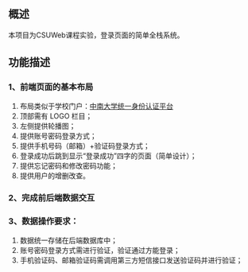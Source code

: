 ## 概述

本项目为CSUWeb课程实验，登录页面的简单全栈系统。

## 功能描述

### 1、前端页面的基本布局

1. 布局类似于学校门户：[中南大学统一身份认证平台](http://my.csu.edu.cn/login/index.jsp) 
2. 顶部需有 LOGO 栏目；
3. 左侧提供轮播图；
4. 提供账号密码登录方式；
5. 提供手机号码（邮箱）+验证码登录方式；
6. 登录成功后跳到显示“登录成功”四字的页面（简单设计）；
7. 提供忘记密码和修改密码功能；
8. 提供用户的增删改查。 

### 2、完成前后端数据交互

### 3、数据操作要求：

1. 数据统一存储在后端数据库中；
2. 账号密码登录方式需进行验证，验证通过方能登录；
3. 手机验证码、邮箱验证码需调用第三方短信接口发送验证码并进行验证；
